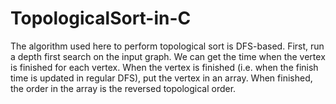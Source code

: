 # TopologicalSort-in-C

The algorithm used here to perform topological sort is DFS-based. First, run a depth first search on the input graph. We can get the time when the vertex is finished for each vertex. When the vertex is finished (i.e. when the finish time is updated in regular DFS), put the vertex in an array. When finished, the order in the array is the reversed topological order.
